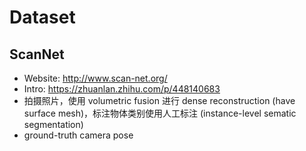 # Dataset

## ScanNet

- Website: http://www.scan-net.org/
- Intro: https://zhuanlan.zhihu.com/p/448140683
- 拍摄照片，使用 volumetric fusion 进行 dense reconstruction (have surface mesh)，标注物体类别使用人工标注 (instance-level sematic segmentation)
- ground-truth camera pose